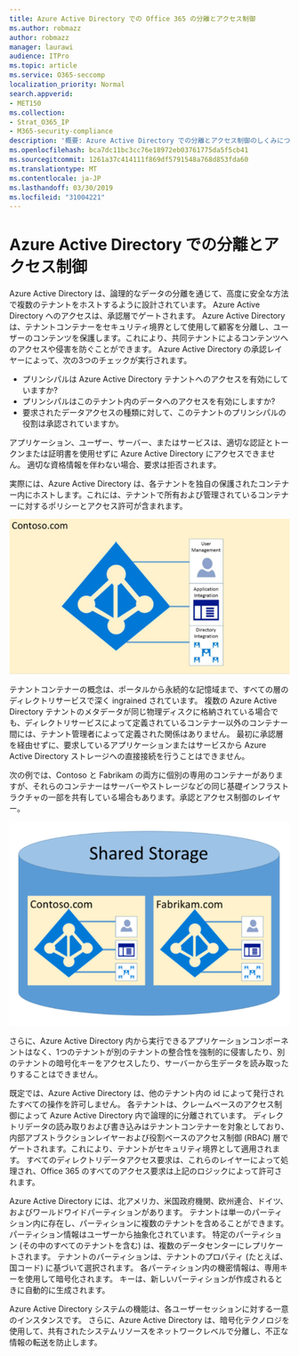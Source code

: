 ```yaml
---
title: Azure Active Directory での Office 365 の分離とアクセス制御
ms.author: robmazz
author: robmazz
manager: laurawi
audience: ITPro
ms.topic: article
ms.service: O365-seccomp
localization_priority: Normal
search.appverid:
- MET150
ms.collection:
- Strat_O365_IP
- M365-security-compliance
description: '概要: Azure Active Directory での分離とアクセス制御のしくみについて説明します。'
ms.openlocfilehash: bca7dc11bc3cc76e18972eb03761775da5f5cb41
ms.sourcegitcommit: 1261a37c414111f869df5791548a768d853fda60
ms.translationtype: MT
ms.contentlocale: ja-JP
ms.lasthandoff: 03/30/2019
ms.locfileid: "31004221"
---
```

# <a name="isolation-and-access-control-in-azure-active-directory"></a>Azure Active Directory での分離とアクセス制御

Azure Active Directory は、論理的なデータの分離を通じて、高度に安全な方法で複数のテナントをホストするように設計されています。 Azure Active Directory へのアクセスは、承認層でゲートされます。 Azure Active Directory は、テナントコンテナーをセキュリティ境界として使用して顧客を分離し、ユーザーのコンテンツを保護します。これにより、共同テナントによるコンテンツへのアクセスや侵害を防ぐことができます。 Azure Active Directory の承認レイヤーによって、次の3つのチェックが実行されます。
- プリンシパルは Azure Active Directory テナントへのアクセスを有効にしていますか?
- プリンシパルはこのテナント内のデータへのアクセスを有効にしますか?
- 要求されたデータアクセスの種類に対して、このテナントのプリンシパルの役割は承認されていますか。

アプリケーション、ユーザー、サーバー、またはサービスは、適切な認証とトークンまたは証明書を使用せずに Azure Active Directory にアクセスできません。 適切な資格情報を伴わない場合、要求は拒否されます。

実際には、Azure Active Directory は、各テナントを独自の保護されたコンテナー内にホストします。これには、テナントで所有および管理されているコンテナーに対するポリシーとアクセス許可が含まれます。
 
![Azure コンテナー](media/office-365-isolation-azure-container.png)

テナントコンテナーの概念は、ポータルから永続的な記憶域まで、すべての層のディレクトリサービスで深く ingrained されています。 複数の Azure Active Directory テナントのメタデータが同じ物理ディスクに格納されている場合でも、ディレクトリサービスによって定義されているコンテナー以外のコンテナー間には、テナント管理者によって定義された関係はありません。 最初に承認層を経由せずに、要求しているアプリケーションまたはサービスから Azure Active Directory ストレージへの直接接続を行うことはできません。

次の例では、Contoso と Fabrikam の両方に個別の専用のコンテナーがありますが、それらのコンテナーはサーバーやストレージなどの同じ基礎インフラストラクチャの一部を共有している場合もあります。承認とアクセス制御のレイヤー。
 
![Azure 専用コンテナー](media/office-365-isolation-azure-dedicated-containers.png)

さらに、Azure Active Directory 内から実行できるアプリケーションコンポーネントはなく、1つのテナントが別のテナントの整合性を強制的に侵害したり、別のテナントの暗号化キーをアクセスしたり、サーバーから生データを読み取ったりすることはできません。

既定では、Azure Active Directory は、他のテナント内の id によって発行されたすべての操作を許可しません。 各テナントは、クレームベースのアクセス制御によって Azure Active Directory 内で論理的に分離されています。 ディレクトリデータの読み取りおよび書き込みはテナントコンテナーを対象としており、内部アブストラクションレイヤーおよび役割ベースのアクセス制御 (RBAC) 層でゲートされます。これにより、テナントがセキュリティ境界として適用されます。 すべてのディレクトリデータアクセス要求は、これらのレイヤーによって処理され、Office 365 のすべてのアクセス要求は上記のロジックによって許可されます。

Azure Active Directory には、北アメリカ、米国政府機関、欧州連合、ドイツ、およびワールドワイドパーティションがあります。 テナントは単一のパーティション内に存在し、パーティションに複数のテナントを含めることができます。 パーティション情報はユーザーから抽象化されています。 特定のパーティション (その中のすべてのテナントを含む) は、複数のデータセンターにレプリケートされます。 テナントのパーティションは、テナントのプロパティ (たとえば、国コード) に基づいて選択されます。 各パーティション内の機密情報は、専用キーを使用して暗号化されます。 キーは、新しいパーティションが作成されるときに自動的に生成されます。

Azure Active Directory システムの機能は、各ユーザーセッションに対する一意のインスタンスです。 さらに、Azure Active Directory は、暗号化テクノロジを使用して、共有されたシステムリソースをネットワークレベルで分離し、不正な情報の転送を防止します。
